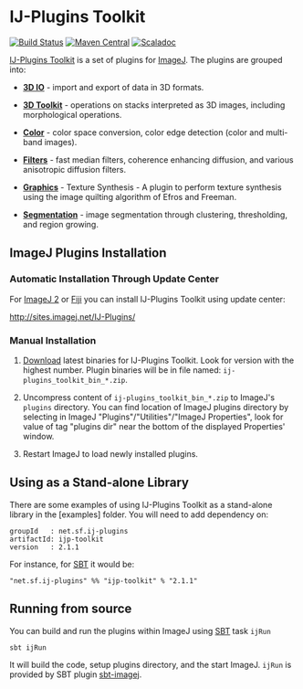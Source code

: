 IJ-Plugins Toolkit
==================

[![Build Status](https://travis-ci.org/ij-plugins/ijp-toolkit.svg?branch=develop)](https://travis-ci.org/ij-plugins/ijp-toolkit)
[![Maven Central](https://maven-badges.herokuapp.com/maven-central/net.sf.ij-plugins/ijp-toolkit_2.11/badge.svg)](https://maven-badges.herokuapp.com/maven-central/net.sf.ij-plugins/ijp-toolkit_2.11) 
[![Scaladoc](http://javadoc-badge.appspot.com/net.sf.ij-plugins/ijp-toolkit_2.11.svg?label=scaladoc)](http://javadoc-badge.appspot.com/net.sf.ij-plugins/ijp-toolkit_2.11) 



[IJ-Plugins Toolkit](http://ij-plugins.sourceforge.net/plugins/toolkit.html) is a set of plugins for [ImageJ]. The plugins are grouped into:

* **[3D IO]** - import and export of data in 3D formats.

* **[3D Toolkit]** - operations on stacks interpreted as 3D images, including
  morphological operations.

* **[Color]** - color space conversion, color edge detection (color and
  multi-band images).

* **[Filters]** - fast median filters, coherence enhancing diffusion, and various anisotropic diffusion filters.

* **[Graphics]** - Texture Synthesis - A plugin to perform texture synthesis
  using the image quilting algorithm of Efros and Freeman.

* **[Segmentation]** - image segmentation through clustering, thresholding, and
  region growing.

ImageJ Plugins Installation
---------------------------

### Automatic Installation Through Update Center

For [ImageJ 2] or [Fiji] you can install IJ-Plugins Toolkit using update center:

http://sites.imagej.net/IJ-Plugins/

### Manual Installation

1. [Download](https://sourceforge.net/projects/ij-plugins/files/ij-plugins_toolkit/)
   latest binaries for IJ-Plugins Toolkit. Look for version with the highest number.
   Plugin binaries will be in file named: `ij-plugins_toolkit_bin_*.zip`.

2. Uncompress content of `ij-plugins_toolkit_bin_*.zip` to ImageJ's `plugins` directory.
   You can find location of ImageJ plugins directory by selecting in ImageJ
   "Plugins"/"Utilities"/"ImageJ Properties", look for value of tag "plugins dir"
   near the bottom of the displayed Properties' window.

3. Restart ImageJ to load newly installed plugins.

Using as a Stand-alone Library
------------------------------

There are some examples of using IJ-Plugins Toolkit as a stand-alone library in the [examples] folder. You will need to add dependency on:

```
groupId   : net.sf.ij-plugins
artifactId: ijp-toolkit
version   : 2.1.1
```
For instance, for [SBT] it would be:

```
"net.sf.ij-plugins" %% "ijp-toolkit" % "2.1.1"
```

Running from source
-------------------

You can build and run the plugins within ImageJ using [SBT] task `ijRun`

```
sbt ijRun
```

It will build the code, setup plugins directory, and the start ImageJ. `ijRun` is provided by SBT plugin [sbt-imagej].


[ImageJ]:     http://rsbweb.nih.gov/ij/
[ImageJ 2]:   http://imagej.net
[Fiji]:       http://imagej.net/Fiji
[sbt-imagej]: https://github.com/jpsacha/sbt-imagej
[SBT]:        http://www.scala-sbt.org/

[3D IO]:        http://ij-plugins.sourceforge.net/plugins/3d-io/index.html
[3D Toolkit]:   http://ij-plugins.sourceforge.net/plugins/3d-toolkit/index.html
[Color]:        http://ij-plugins.sourceforge.net/plugins/color/index.html
[Filters]:      http://ij-plugins.sourceforge.net/plugins/filters/index.html
[Graphics]:     http://ij-plugins.sourceforge.net/plugins/texturesynthesis/index.html
[Segmentation]: http://ij-plugins.sourceforge.net/plugins/segmentation/index.html
